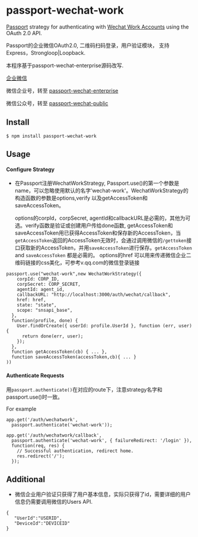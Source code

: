 # passport-wechat-work
[Passport](http://passportjs.org/) strategy for authenticating with [Wechat Work Accounts](https://qy.weixin.qq.com/)
using the OAuth 2.0 API.

Passport的企业微信OAuth2.0, 二维码扫码登录，用户验证模块， 支持Express，Strongloop|Loopback.

本程序基于passport-wechat-enterprise源码改写.

[企业微信](https://work.weixin.qq.com/api/doc#10028)

微信企业号，转至 [passport-wechat-enterprise](https://github.com/wenwei1202/passport-wechat-enterprise)

微信公众号，转至 [passport-wechat-public](https://github.com/wenwei1202/passport-wechat-public)

## Install

    $ npm install passport-wechat-work

## Usage

#### Configure Strategy

- 在Passport注册WechatWorkStrategy, Passport.use()的第一个参数是name，可以忽略使用默认的名字’wechat-work'。WechatWorkStrategy的构造函数的参数是options,verify 以及getAccessToken和saveAccessToken。

  options的corpId，corpSecret, agentId和callbackURL是必需的，其他为可选。verify函数是验证或创建用户传给done函数, getAccessToken和saveAccessToken用已获得AccessToken和保存新的AccessToken，当`getAccessToken`返回的AccessToken无效时，会通过调用微信的`/gettoken`接口获取新的AccessToken，并用`saveAccessToken`进行保存。`getAccessToken` and `saveAccessToken` 都是必需的。
  options的href 可以用来传递微信企业二维码链接的css美化，可参考v.qq.com的微信登录链接

```
passport.use("wechat-work",new WechatWorkStrategy({
    corpId: CORP_ID,
    corpSecret: CORP_SECRET,
    agentId: agent_id,
    callbackURL: "http://localhost:3000/auth/wechat/callback",
    href: href,
    state: "state",
    scope: "snsapi_base",
  },
  function(profile, done) {
    User.findOrCreate({ userId: profile.UserId }, function (err, user) {
      return done(err, user);
    });
  },
  function getAccessToken(cb) { ... },
  function saveAccessToken(accessToken,cb){ ... }
))
```

#### Authenticate Requests

用`passport.authenticate()`在对应的route下，注意strategy名字和passport.use()时一致。

For example

```
app.get('/auth/wechatwork',
  passport.authenticate('wechat-work'));

app.get('/auth/wechatwork/callback',
  passport.authenticate('wechat-work', { failureRedirect: '/login' }),
  function(req, res) {
    // Successful authentication, redirect home.
    res.redirect('/');
  });
```
## Additional
- 微信企业用户验证只获得了用户基本信息，实际只获得了id，需要详细的用户信息仍需要调用微信的Users API.
```
{
   "UserId":"USERID",
   "DeviceId":"DEVICEID"
}
```
